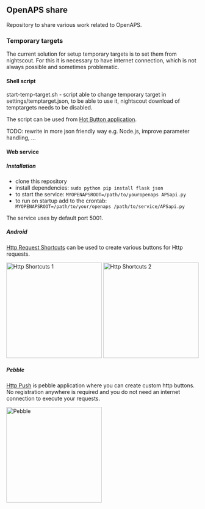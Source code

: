 ## OpenAPS share 
Repository to share various work related to OpenAPS.

### Temporary targets
The current solution for setup temporary targets is to set them from nightscout. For this it is necessary to have internet connection, which is not always possible and sometimes problematic.

#### Shell script
start-temp-target.sh - script able to change temporary target in settings/temptarget.json, to be able to use it, nightscout download of temptargets needs to be disabled.

The script can be used from [Hot Button application](https://play.google.com/store/apps/details?id=crosien.HotButton).

TODO: rewrite in more json friendly way e.g. Node.js, improve parameter handling, ...

#### Web service 
##### Installation
- clone this repository
- install dependencies: ```sudo python pip install flask json```
- to start the service: ```MYOPENAPSROOT=/path/to/youropenaps APSapi.py```
- to run on startup add to the crontab: ``` MYOPENAPSROOT=/path/to/your/openaps /path/to/service/APSapi.py```

The service uses by default port 5001.

##### Android
[Http Request Shortcuts](https://play.google.com/store/apps/details?id=ch.rmy.android.http_shortcuts) can be used to create various buttons for Http requests. 

<img src="https://github.com/lukas-ondriga/openaps-share/blob/master/Screenshot_20170218-162143.png" alt="Http Shortcuts 1" width="250"/>
<img src="https://github.com/lukas-ondriga/openaps-share/blob/master/Screenshot_20170218-162223.png" alt="Http Shortcuts 2" width="250"/>

##### Pebble
[Http Push](https://apps.getpebble.com/en_US/application/567af43af66b129c7200002b) is pebble application where you can create custom http buttons. No registration anywhere is required and you do not need an internet connection to execute your requests.

<img src="https://github.com/lukas-ondriga/openaps-share/blob/master/Screenshot_20170218-162111.png" alt="Pebble" width="250"/>
